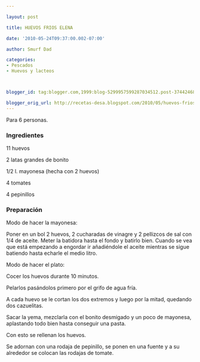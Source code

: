 ```yaml
---

layout: post

title: HUEVOS FRIOS ELENA

date: '2010-05-24T09:37:00.002-07:00'

author: Smurf Dad

categories:
- Pescados
- Huevos y lacteos



blogger_id: tag:blogger.com,1999:blog-5299957599287034512.post-3744246874906308759

blogger_orig_url: http://recetas-desa.blogspot.com/2010/05/huevos-frios.html
---
```


Para 6 personas.

<h3>Ingredientes</h3>

11 huevos

2 latas grandes de bonito

1/2 l. mayonesa (hecha con 2 huevos)

4 tomates

4 pepinillos

<h3>Preparación</h3>

Modo de hacer la mayonesa:

Poner en un bol 2 huevos, 2 cucharadas de vinagre y 2 pellizcos de sal con 1/4 de aceite. Meter la batidora hasta el fondo y batirlo bien. Cuando se vea que está empezando a engordar ir añadiéndole el aceite mientras se sigue batiendo hasta echarle el medio litro.

Modo de hacer el plato:

Cocer los huevos durante 10 minutos.

Pelarlos pasándolos primero por el grifo de agua fría.

A cada huevo se le cortan los dos extremos y luego por la mitad, quedando dos cazuelitas.

Sacar la yema, mezclarla con el bonito desmigado y un poco de mayonesa, aplastando todo bien hasta conseguir una pasta.

Con esto se rellenan los huevos.

Se adornan con una rodaja de pepinillo, se ponen en una fuente y a su alrededor se colocan las rodajas de tomate.